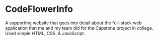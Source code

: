 # CodeFlowerInfo

A supporting website that goes into detail about the full-stack web
application that me and my team did for the Capstone project in college. Used
simple HTML, CSS, & JavaScript.
